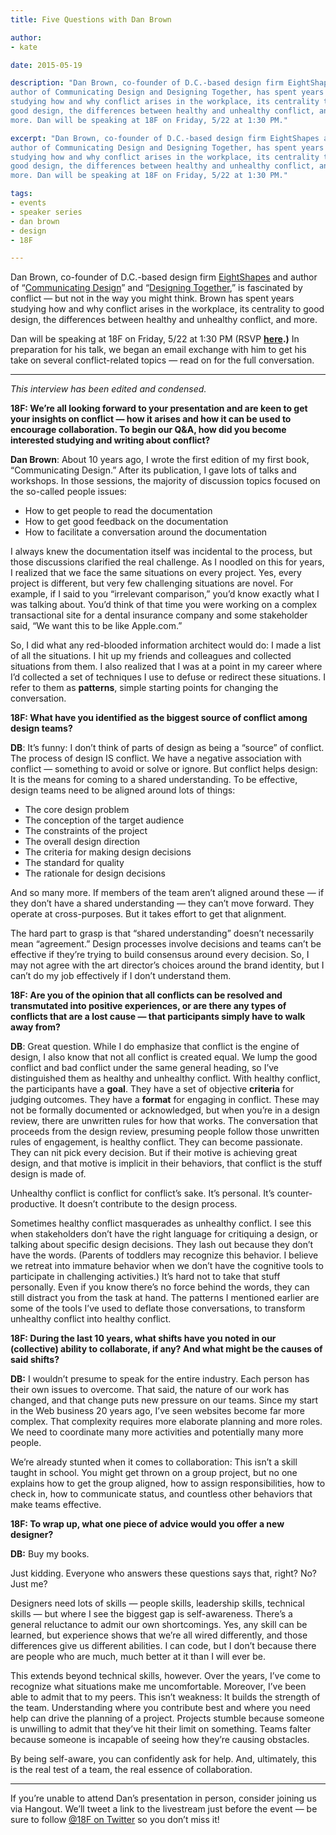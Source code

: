 ```yaml
---
title: Five Questions with Dan Brown

author:
- kate

date: 2015-05-19

description: "Dan Brown, co-founder of D.C.-based design firm EightShapes and
author of Communicating Design and Designing Together, has spent years
studying how and why conflict arises in the workplace, its centrality to
good design, the differences between healthy and unhealthy conflict, and
more. Dan will be speaking at 18F on Friday, 5/22 at 1:30 PM."

excerpt: "Dan Brown, co-founder of D.C.-based design firm EightShapes and
author of Communicating Design and Designing Together, has spent years
studying how and why conflict arises in the workplace, its centrality to
good design, the differences between healthy and unhealthy conflict, and
more. Dan will be speaking at 18F on Friday, 5/22 at 1:30 PM."

tags:
- events
- speaker series
- dan brown
- design
- 18F

---
```


Dan Brown, co-founder of D.C.-based design firm
[EightShapes](http://eightshapes.com/) and author of “[Communicating
Design](http://www.amazon.com/Communicating-Design-Developing-Documentation-Planning/dp/0321712463)”
and “[Designing
Together](http://www.amazon.com/Designing-Together-collaboration-management-professionals/dp/0321918630/ref=sr_1_1?s=books&ie=UTF8&qid=1431552817&sr=1-1&keywords=Designing+Together+Dan+Brown),”
is fascinated by conflict — but not in the way you might think. Brown
has spent years studying how and why conflict arises in the workplace,
its centrality to good design, the differences between healthy and
unhealthy conflict, and more.

Dan will be speaking at 18F on Friday, 5/22 at 1:30 PM (RSVP
[**here**](https://www.eventbrite.com/e/18f-design-presents-dan-r-brown-registration-16981311560)**.)**
In preparation for his talk, we began an email exchange with him to get
his take on several conflict-related topics — read on for the full
conversation.

---

*This interview has been edited and condensed.*

**18F: We’re all looking forward to your presentation and are keen to
get your insights on conflict — how it arises and how it can be used to
encourage collaboration. To begin our Q&A, how did you become interested
studying and writing about conflict?**

**Dan Brown**: About 10 years ago, I wrote the first edition of my first
book, “Communicating Design.” After its publication, I gave lots of
talks and workshops. In those sessions, the majority of discussion
topics focused on the so-called people issues:

-   How to get people to read the documentation
-   How to get good feedback on the documentation
-   How to facilitate a conversation around the documentation

I always knew the documentation itself was incidental to the process,
but those discussions clarified the real challenge. As I noodled on this
for years, I realized that we face the same situations on every project.
Yes, every project is different, but very few challenging situations are
novel. For example, if I said to you “irrelevant comparison,” you’d know
exactly what I was talking about. You’d think of that time you were
working on a complex transactional site for a dental insurance company
and some stakeholder said, “We want this to be like Apple.com.”

So, I did what any red-blooded information architect would do: I made a
list of all the situations. I hit up my friends and colleagues and
collected situations from them. I also realized that I was at a point in
my career where I’d collected a set of techniques I use to defuse or
redirect these situations. I refer to them as **patterns**, simple
starting points for changing the conversation.

**18F: What have you identified as the biggest source of conflict among
design teams?**

**DB**: It’s funny: I don’t think of parts of design as being a “source”
of conflict. The process of design IS conflict. We have a negative
association with conflict — something to avoid or solve or ignore. But
conflict helps design: It is the means for coming to a shared
understanding. To be effective, design teams need to be aligned around
lots of things:

-   The core design problem
-   The conception of the target audience
-   The constraints of the project
-   The overall design direction
-   The criteria for making design decisions
-   The standard for quality
-   The rationale for design decisions

And so many more. If members of the team aren’t aligned around these —
if they don’t have a shared understanding — they can’t move forward.
They operate at cross-purposes. But it takes effort to get that
alignment.

The hard part to grasp is that “shared understanding” doesn’t
necessarily mean “agreement.” Design processes involve decisions and
teams can’t be effective if they’re trying to build consensus around
every decision. So, I may not agree with the art director’s choices
around the brand identity, but I can’t do my job effectively if I don’t
understand them.

**18F: Are you of the opinion that all conflicts can be resolved and
transmutated into positive experiences, or are there any types of
conflicts that are a lost cause — that participants simply have to walk
away from?**

**DB**: Great question. While I do emphasize that conflict is the engine
of design, I also know that not all conflict is created equal. We lump
the good conflict and bad conflict under the same general heading, so
I’ve distinguished them as healthy and unhealthy conflict. With healthy
conflict, the participants have a **goal**. They have a set of objective
**criteria** for judging outcomes. They have a **format** for engaging
in conflict. These may not be formally documented or acknowledged, but
when you’re in a design review, there are unwritten rules for how that
works. The conversation that proceeds from the design review, presuming
people follow those unwritten rules of engagement, is healthy conflict.
They can become passionate. They can nit pick every decision. But if
their motive is achieving great design, and that motive is implicit in
their behaviors, that conflict is the stuff design is made of.

Unhealthy conflict is conflict for conflict’s sake. It’s personal. It’s
counter-productive. It doesn’t contribute to the design process.

Sometimes healthy conflict masquerades as unhealthy conflict. I see this
when stakeholders don’t have the right language for critiquing a design,
or talking about specific design decisions. They lash out because they
don’t have the words. (Parents of toddlers may recognize this behavior.
I believe we retreat into immature behavior when we don’t have the
cognitive tools to participate in challenging activities.) It’s hard not
to take that stuff personally. Even if you know there’s no force behind
the words, they can still distract you from the task at hand. The
patterns I mentioned earlier are some of the tools I’ve used to deflate
those conversations, to transform unhealthy conflict into healthy
conflict.

**18F: During the last 10 years, what shifts have you noted in our
(collective) ability to collaborate, if any? And what might be the
causes of said shifts?**

**DB:** I wouldn’t presume to speak for the entire industry. Each person
has their own issues to overcome. That said, the nature of our work has
changed, and that change puts new pressure on our teams. Since my start
in the Web business 20 years ago, I’ve seen websites become far more
complex. That complexity requires more elaborate planning and more
roles. We need to coordinate many more activities and potentially many
more people.

We’re already stunted when it comes to collaboration: This isn’t a skill
taught in school. You might get thrown on a group project, but no one
explains how to get the group aligned, how to assign responsibilities,
how to check in, how to communicate status, and countless other
behaviors that make teams effective.

**18F: To wrap up, what one piece of advice would you offer a new
designer?**

**DB:** Buy my books.

Just kidding. Everyone who answers these questions says that, right? No?
Just me?

Designers need lots of skills — people skills, leadership skills,
technical skills — but where I see the biggest gap is self-awareness.
There’s a general reluctance to admit our own shortcomings. Yes, any
skill can be learned, but experience shows that we’re all wired
differently, and those differences give us different abilities. I can
code, but I don’t because there are people who are much, much better at
it than I will ever be.

This extends beyond technical skills, however. Over the years, I’ve come
to recognize what situations make me uncomfortable. Moreover, I’ve been
able to admit that to my peers. This isn’t weakness: It builds the
strength of the team. Understanding where you contribute best and where
you need help can drive the planning of a project. Projects stumble
because someone is unwilling to admit that they’ve hit their limit on
something. Teams falter because someone is incapable of seeing how
they’re causing obstacles.

By being self-aware, you can confidently ask for help. And, ultimately,
this is the real test of a team, the real essence of collaboration.

---

If you’re unable to attend Dan’s presentation in person, consider
joining us via Hangout. We’ll tweet a link to the livestream just before
the event — be sure to follow [@18F on
Twitter](https://twitter.com/18F/)
so you don’t miss it!
